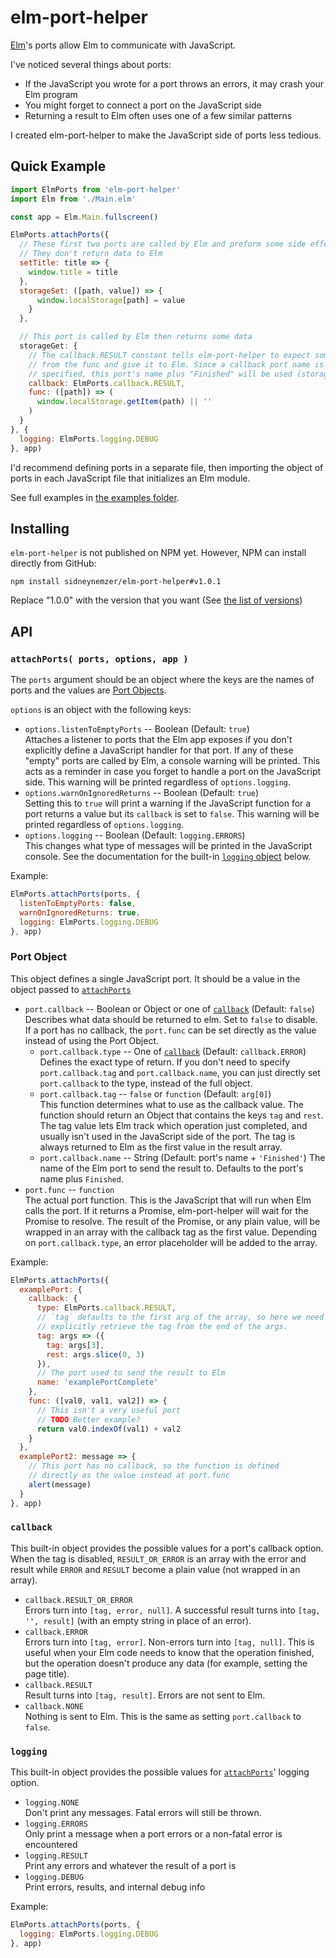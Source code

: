 # elm-port-helper

[Elm](http://elm-lang.org/)'s ports allow Elm to communicate with JavaScript.

I've noticed several things about ports:

* If the JavaScript you wrote for a port throws an errors, it may crash your Elm program
* You might forget to connect a port on the JavaScript side
* Returning a result to Elm often uses one of a few similar patterns

I created elm-port-helper to make the JavaScript side of ports less tedious.

## Quick Example

```js
import ElmPorts from 'elm-port-helper'
import Elm from './Main.elm'

const app = Elm.Main.fullscreen()

ElmPorts.attachPorts({
  // These first two ports are called by Elm and preform some side effect.
  // They don't return data to Elm
  setTitle: title => {
    window.title = title
  },
  storageSet: ([path, value]) => {
      window.localStorage[path] = value
    }
  },

  // This port is called by Elm then returns some data
  storageGet: {
    // The callback.RESULT constant tells elm-port-helper to expect some result
    // from the func and give it to Elm. Since a callback port name is not
    // specified, this port's name plus "Finished" will be used (storageGetFinished)
    callback: ElmPorts.callback.RESULT,
    func: ([path]) => (
      window.localStorage.getItem(path) || ''
    )
  }
}, {
  logging: ElmPorts.logging.DEBUG
}, app)

```

I'd recommend defining ports in a separate file, then importing the object of
ports in each JavaScript file that initializes an Elm module.

See full examples in [the examples folder](examples).

## Installing

`elm-port-helper` is not published on NPM yet. However, NPM can install directly
from GitHub:

```
npm install sidneynemzer/elm-port-helper#v1.0.1
```

Replace "1.0.0" with the version that you want (See [the list of versions](https://github.com/SidneyNemzer/elm-port-helper/releases))

## API

### `attachPorts( ports, options, app )`

The `ports` argument should be an object where the keys are the names of ports
and the values are [Port Objects](#port-object).

`options` is an object with the following keys:

* `options.listenToEmptyPorts` -- Boolean (Default: `true`)  
  Attaches a listener to ports that the Elm app exposes if you don't explicitly
  define a JavaScript handler for that port. If any of these "empty" ports are
  called by Elm, a console warning will be printed. This acts as a reminder in
  case you forget to handle a port on the JavaScript side. This warning will
  be printed regardless of `options.logging`.
* `options.warnOnIgnoredReturns` -- Boolean (Default: `true`)  
  Setting this to `true` will print a warning if the JavaScript function for a
  port returns a value but its `callback` is set to `false`. This warning
  will be printed regardless of `options.logging`.
* `options.logging` -- Boolean (Default: `logging.ERRORS`)  
  This changes what type of messages will be printed in the JavaScript console.
  See the documentation for the built-in [`logging` object](#logging) below.

Example:
```js
ElmPorts.attachPorts(ports, {
  listenToEmptyPorts: false,
  warnOnIgnoredReturns: true,
  logging: ElmPorts.logging.DEBUG
}, app)
```

### Port Object

This object defines a single JavaScript port. It should be a value in the object
passed to [`attachPorts`](#attachports-ports-options-app-)

* `port.callback` -- Boolean or Object or one of [`callback`](#callback) (Default: `false`)  
  Describes what data should be returned to elm. Set to `false` to disable.
  If a port has no callback, the `port.func` can be set directly as the value
  instead of using the Port Object.
  * `port.callback.type` -- One of [`callback`](#callback) (Default: `callback.ERROR`)  
    Defines the exact type of return. If you don't need to specify
    `port.callback.tag` and `port.callback.name`, you can just directly set
    `port.callback` to the type, instead of the full object.
  * `port.callback.tag` -- `false` or `function` (Default: `arg[0]`)  
    This function determines what to use as the callback value. The function
    should return an Object that contains the keys `tag` and `rest`. The
    tag value lets Elm track which operation just completed, and usually isn't
    used in the JavaScript side of the port. The tag is always returned to Elm
    as the first value in the result array.
  * `port.callback.name` -- String (Default: port's name + `'Finished'`)
    The name of the Elm port to send the result to. Defaults to the port's name
    plus `Finished`.
* `port.func` -- `function`  
  The actual port function. This is the JavaScript that will run when Elm calls
  the port. If it returns a Promise, elm-port-helper will wait for the Promise
  to resolve. The result of the Promise, or any plain value, will be wrapped in
  an array with the callback tag as the first value. Depending on
  `port.callback.type`, an error placeholder will be added to the array.


Example:
```js
ElmPorts.attachPorts({
  examplePort: {
    callback: {
      type: ElmPorts.callback.RESULT,
      // `tag` defaults to the first arg of the array, so here we need to
      // explicitly retrieve the tag from the end of the args.
      tag: args => ({
        tag: args[3],
        rest: args.slice(0, 3)
      }),
      // The port used to send the result to Elm
      name: 'examplePortComplete'
    },
    func: ([val0, val1, val2]) => {
      // This isn't a very useful port
      // TODO Better example?
      return val0.indexOf(val1) + val2
    }
  },
  examplePort2: message => {
    // This port has no callback, so the function is defined
    // directly as the value instead at port.func
    alert(message)
  }
}, app)
```

### `callback`

This built-in object provides the possible values for a port's callback option.
When the tag is disabled, `RESULT_OR_ERROR` is an array with the error and result
while `ERROR` and `RESULT` become a plain value (not wrapped in an array).

* `callback.RESULT_OR_ERROR`  
  Errors turn into `[tag, error, null]`. A successful result turns into
  `[tag, '', result]` (with an empty string in place of an error).
* `callback.ERROR`  
  Errors turn into `[tag, error]`. Non-errors turn into `[tag, null]`. This
  is useful when your Elm code needs to know that the operation finished,
  but the operation doesn't produce any data (for example, setting the
  page title).
* `callback.RESULT`  
  Result turns into `[tag, result]`. Errors are not sent to Elm.
* `callback.NONE`  
  Nothing is sent to Elm. This is the same as setting `port.callback` to `false`.

### `logging`

This built-in object provides the possible values for
[`attachPorts`](#attachports-ports-options-app-)' logging option.

* `logging.NONE`  
  Don't print any messages. Fatal errors will still be thrown.
* `logging.ERRORS`  
  Only print a message when a port errors or a non-fatal error is encountered
* `logging.RESULT`  
  Print any errors and whatever the result of a port is
* `logging.DEBUG`  
  Print errors, results, and internal debug info

Example:
```js
ElmPorts.attachPorts(ports, {
  logging: ElmPorts.logging.DEBUG
}, app)
```
